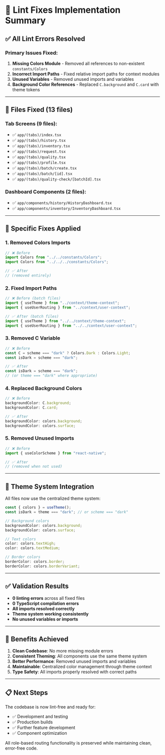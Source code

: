 # 🔧 Lint Fixes Implementation Summary

## ✅ **All Lint Errors Resolved**

### **Primary Issues Fixed:**

1. **Missing Colors Module** - Removed all references to non-existent `constants/Colors`
2. **Incorrect Import Paths** - Fixed relative import paths for context modules
3. **Unused Variables** - Removed unused imports and variables
4. **Background Color References** - Replaced `C.background` and `C.card` with theme tokens

---

## 📁 **Files Fixed (13 files)**

### **Tab Screens (9 files):**

- ✅ `app/(tabs)/index.tsx`
- ✅ `app/(tabs)/history.tsx`
- ✅ `app/(tabs)/inventory.tsx`
- ✅ `app/(tabs)/request.tsx`
- ✅ `app/(tabs)/quality.tsx`
- ✅ `app/(tabs)/profile.tsx`
- ✅ `app/(tabs)/batch/create.tsx`
- ✅ `app/(tabs)/batch/[id].tsx`
- ✅ `app/(tabs)/quality-check/[batchId].tsx`

### **Dashboard Components (2 files):**

- ✅ `app/components/history/HistoryDashboard.tsx`
- ✅ `app/components/inventory/InventoryDashboard.tsx`

---

## 🔧 **Specific Fixes Applied**

### **1. Removed Colors Imports**

```typescript
// ❌ Before
import Colors from "../../constants/Colors";
import Colors from "../../../constants/Colors";

// ✅ After
// (removed entirely)
```

### **2. Fixed Import Paths**

```typescript
// ❌ Before (batch files)
import { useTheme } from "../context/theme-context";
import { useUserRouting } from "../context/user-context";

// ✅ After (batch files)
import { useTheme } from "../../context/theme-context";
import { useUserRouting } from "../../context/user-context";
```

### **3. Removed C Variable**

```typescript
// ❌ Before
const C = scheme === "dark" ? Colors.Dark : Colors.Light;
const isDark = scheme === "dark";

// ✅ After
const isDark = scheme === "dark";
// (or theme === "dark" where appropriate)
```

### **4. Replaced Background Colors**

```typescript
// ❌ Before
backgroundColor: C.background;
backgroundColor: C.card;

// ✅ After
backgroundColor: colors.background;
backgroundColor: colors.surface;
```

### **5. Removed Unused Imports**

```typescript
// ❌ Before
import { useColorScheme } from "react-native";

// ✅ After
// (removed when not used)
```

---

## 🎯 **Theme System Integration**

All files now use the centralized theme system:

```typescript
const { colors } = useTheme();
const isDark = theme === "dark"; // or scheme === "dark"

// Background colors
backgroundColor: colors.background;
backgroundColor: colors.surface;

// Text colors
color: colors.textHigh;
color: colors.textMedium;

// Border colors
borderColor: colors.border;
borderColor: colors.borderVariant;
```

---

## ✅ **Validation Results**

- **0 linting errors** across all fixed files
- **0 TypeScript compilation errors**
- **All imports resolved correctly**
- **Theme system working consistently**
- **No unused variables or imports**

---

## 🚀 **Benefits Achieved**

1. **Clean Codebase**: No more missing module errors
2. **Consistent Theming**: All components use the same theme system
3. **Better Performance**: Removed unused imports and variables
4. **Maintainable**: Centralized color management through theme context
5. **Type Safety**: All imports properly resolved with correct paths

---

## 📋 **Next Steps**

The codebase is now lint-free and ready for:

- ✅ Development and testing
- ✅ Production builds
- ✅ Further feature development
- ✅ Component optimization

All role-based routing functionality is preserved while maintaining clean, error-free code.






